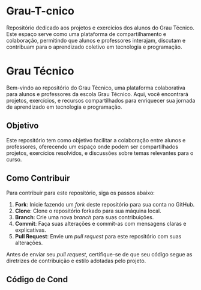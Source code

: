 # Grau-T-cnico
Repositório dedicado aos projetos e exercícios dos alunos do Grau Técnico. Este espaço serve como uma plataforma de compartilhamento e colaboração, permitindo que alunos e professores interajam, discutam e contribuam para o aprendizado coletivo em tecnologia e programação.


# Grau Técnico

Bem-vindo ao repositório do Grau Técnico, uma plataforma colaborativa para alunos e professores da escola Grau Técnico. Aqui, você encontrará projetos, exercícios, e recursos compartilhados para enriquecer sua jornada de aprendizado em tecnologia e programação.

## Objetivo

Este repositório tem como objetivo facilitar a colaboração entre alunos e professores, oferecendo um espaço onde podem ser compartilhados projetos, exercícios resolvidos, e discussões sobre temas relevantes para o curso.

## Como Contribuir

Para contribuir para este repositório, siga os passos abaixo:

1. **Fork**: Inicie fazendo um *fork* deste repositório para sua conta no GitHub.
2. **Clone**: Clone o repositório forkado para sua máquina local.
3. **Branch**: Crie uma nova *branch* para suas contribuições.
4. **Commit**: Faça suas alterações e commit-as com mensagens claras e explicativas.
5. **Pull Request**: Envie um *pull request* para este repositório com suas alterações.

Antes de enviar seu *pull request*, certifique-se de que seu código segue as diretrizes de contribuição e estilo adotadas pelo projeto.

## Código de Cond

